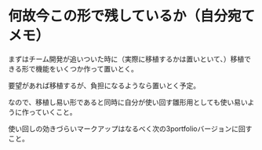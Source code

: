 # 何故今この形で残しているか（自分宛てメモ）

まずはチーム開発が追いついた時に（実際に移植するかは置いといて、）移植できる形で機能をいくつか作って置いとく。

要望があれば移植するが、負担になるようなら置いとく予定。

なので、移植し易い形であると同時に自分が使い回す雛形用としても使い易いように作っていくこと。

使い回しの効きづらいマークアップはなるべく次の3portfolioバージョンに回すこと。

